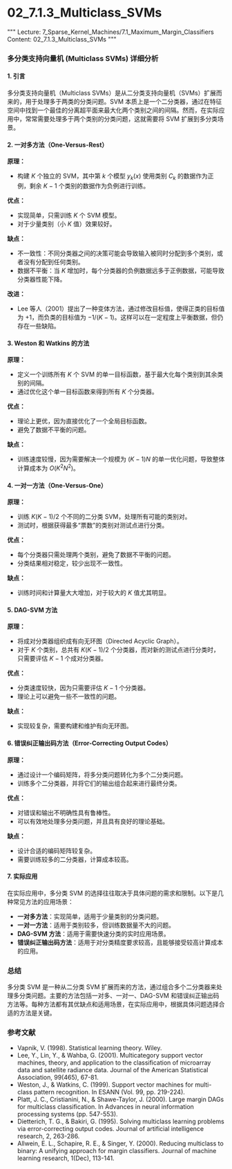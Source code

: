 # 02_7.1.3_Multiclass_SVMs

"""
Lecture: 7_Sparse_Kernel_Machines/7.1_Maximum_Margin_Classifiers
Content: 02_7.1.3_Multiclass_SVMs
"""

### 多分类支持向量机 (Multiclass SVMs) 详细分析

#### 1. 引言

多分类支持向量机（Multiclass SVMs）是从二分类支持向量机（SVMs）扩展而来的，用于处理多于两类的分类问题。SVM 本质上是一个二分类器，通过在特征空间中找到一个最佳的分离超平面来最大化两个类别之间的间隔。然而，在实际应用中，常常需要处理多于两个类别的分类问题，这就需要将 SVM 扩展到多分类场景。

#### 2. 一对多方法（One-Versus-Rest）

**原理：**
- 构建 $K$ 个独立的 SVM，其中第 $k$ 个模型 $y_k(x)$ 使用类别 $C_k$ 的数据作为正例，剩余 $K-1$ 个类别的数据作为负例进行训练。

**优点：**
- 实现简单，只需训练 $K$ 个 SVM 模型。
- 对于少量类别（小 $K$ 值）效果较好。

**缺点：**
- 不一致性：不同分类器之间的决策可能会导致输入被同时分配到多个类别，或者没有分配到任何类别。
- 数据不平衡：当 $K$ 增加时，每个分类器的负例数据远多于正例数据，可能导致分类器性能下降。

**改进：**
- Lee 等人（2001）提出了一种变体方法，通过修改目标值，使得正类的目标值为 $+1$，而负类的目标值为 $-1/(K-1)$。这样可以在一定程度上平衡数据，但仍存在一些缺陷。

#### 3. Weston 和 Watkins 的方法

**原理：**
- 定义一个训练所有 $K$ 个 SVM 的单一目标函数，基于最大化每个类别到其余类别的间隔。
- 通过优化这个单一目标函数来得到所有 $K$ 个分类器。

**优点：**
- 理论上更优，因为直接优化了一个全局目标函数。
- 避免了数据不平衡的问题。

**缺点：**
- 训练速度较慢，因为需要解决一个规模为 $(K-1)N$ 的单一优化问题，导致整体计算成本为 $O(K^2N^2)$。

#### 4. 一对一方法（One-Versus-One）

**原理：**
- 训练 $K(K-1)/2$ 个不同的二分类 SVM，处理所有可能的类别对。
- 测试时，根据获得最多“票数”的类别对测试点进行分类。

**优点：**
- 每个分类器只需处理两个类别，避免了数据不平衡的问题。
- 分类结果相对稳定，较少出现不一致性。

**缺点：**
- 训练时间和计算量大大增加，对于较大的 $K$ 值尤其明显。

#### 5. DAG-SVM 方法

**原理：**
- 将成对分类器组织成有向无环图（Directed Acyclic Graph）。
- 对于 $K$ 个类别，总共有 $K(K-1)/2$ 个分类器，而对新的测试点进行分类时，只需要评估 $K-1$ 个成对分类器。

**优点：**
- 分类速度较快，因为只需要评估 $K-1$ 个分类器。
- 理论上可以避免一些不一致性的问题。

**缺点：**
- 实现较复杂，需要构建和维护有向无环图。

#### 6. 错误纠正输出码方法（Error-Correcting Output Codes）

**原理：**
- 通过设计一个编码矩阵，将多分类问题转化为多个二分类问题。
- 训练多个二分类器，并将它们的输出组合起来进行最终分类。

**优点：**
- 对错误和输出不明确性具有鲁棒性。
- 可以有效地处理多分类问题，并且具有良好的理论基础。

**缺点：**
- 设计合适的编码矩阵较复杂。
- 需要训练较多的二分类器，计算成本较高。

#### 7. 实际应用

在实际应用中，多分类 SVM 的选择往往取决于具体问题的需求和限制。以下是几种常见方法的应用场景：

- **一对多方法**：实现简单，适用于少量类别的分类问题。
- **一对一方法**：适用于类别较多，但训练数据量不大的问题。
- **DAG-SVM 方法**：适用于需要快速分类的实时应用场景。
- **错误纠正输出码方法**：适用于对分类精度要求较高，且能够接受较高计算成本的应用。

### 总结

多分类 SVM 是一种从二分类 SVM 扩展而来的方法，通过组合多个二分类器来处理多分类问题。主要的方法包括一对多、一对一、DAG-SVM 和错误纠正输出码方法等。每种方法都有其优缺点和适用场景，在实际应用中，根据具体问题选择合适的方法是关键。

### 参考文献
- Vapnik, V. (1998). Statistical learning theory. Wiley.
- Lee, Y., Lin, Y., & Wahba, G. (2001). Multicategory support vector machines, theory, and application to the classification of microarray data and satellite radiance data. Journal of the American Statistical Association, 99(465), 67-81.
- Weston, J., & Watkins, C. (1999). Support vector machines for multi-class pattern recognition. In ESANN (Vol. 99, pp. 219-224).
- Platt, J. C., Cristianini, N., & Shawe-Taylor, J. (2000). Large margin DAGs for multiclass classification. In Advances in neural information processing systems (pp. 547-553).
- Dietterich, T. G., & Bakiri, G. (1995). Solving multiclass learning problems via error-correcting output codes. Journal of artificial intelligence research, 2, 263-286.
- Allwein, E. L., Schapire, R. E., & Singer, Y. (2000). Reducing multiclass to binary: A unifying approach for margin classifiers. Journal of machine learning research, 1(Dec), 113-141.
